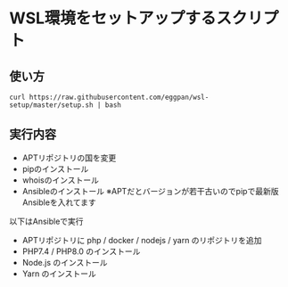 # WSL環境をセットアップするスクリプト

## 使い方
`curl https://raw.githubusercontent.com/eggpan/wsl-setup/master/setup.sh | bash`

## 実行内容
* APTリポジトリの国を変更
* pipのインストール
* whoisのインストール
* Ansibleのインストール
※APTだとバージョンが若干古いのでpipで最新版Ansibleを入れてます

以下はAnsibleで実行
* APTリポジトリに php / docker / nodejs / yarn のリポジトリを追加
* PHP7.4 / PHP8.0 のインストール
* Node.js のインストール
* Yarn のインストール
